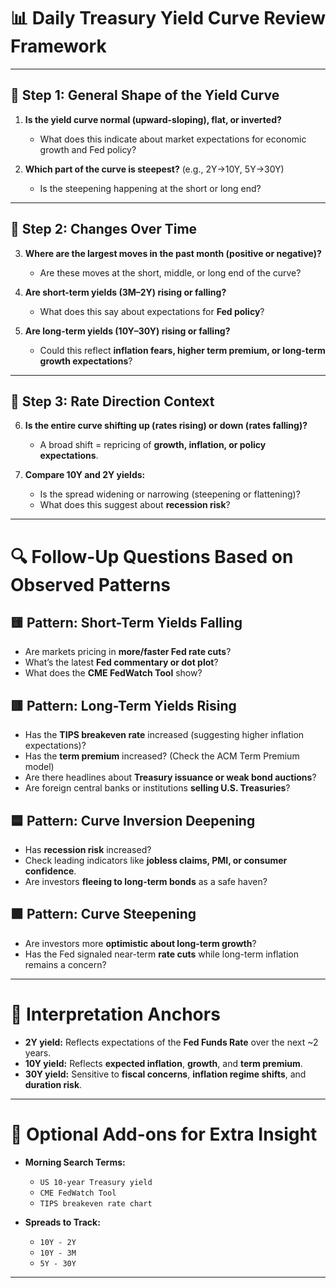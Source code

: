 # 📊 Daily Treasury Yield Curve Review Framework

---

## 🔁 Step 1: General Shape of the Yield Curve

1. **Is the yield curve normal (upward-sloping), flat, or inverted?**
   - What does this indicate about market expectations for economic growth and Fed policy?

2. **Which part of the curve is steepest?** (e.g., 2Y→10Y, 5Y→30Y)
   - Is the steepening happening at the short or long end?

---

## 🔁 Step 2: Changes Over Time

3. **Where are the largest moves in the past month (positive or negative)?**
   - Are these moves at the short, middle, or long end of the curve?

4. **Are short-term yields (3M–2Y) rising or falling?**
   - What does this say about expectations for **Fed policy**?

5. **Are long-term yields (10Y–30Y) rising or falling?**
   - Could this reflect **inflation fears, higher term premium, or long-term growth expectations**?

---

## 🔁 Step 3: Rate Direction Context

6. **Is the entire curve shifting up (rates rising) or down (rates falling)?**
   - A broad shift = repricing of **growth, inflation, or policy expectations**.

7. **Compare 10Y and 2Y yields:**
   - Is the spread widening or narrowing (steepening or flattening)?
   - What does this suggest about **recession risk**?

---

# 🔍 Follow-Up Questions Based on Observed Patterns

## 🟨 Pattern: Short-Term Yields Falling
- Are markets pricing in **more/faster Fed rate cuts**?
- What’s the latest **Fed commentary or dot plot**?
- What does the **CME FedWatch Tool** show?

## 🟥 Pattern: Long-Term Yields Rising
- Has the **TIPS breakeven rate** increased (suggesting higher inflation expectations)?
- Has the **term premium** increased? (Check the ACM Term Premium model)
- Are there headlines about **Treasury issuance or weak bond auctions**?
- Are foreign central banks or institutions **selling U.S. Treasuries**?

## 🟦 Pattern: Curve Inversion Deepening
- Has **recession risk** increased?
- Check leading indicators like **jobless claims, PMI, or consumer confidence**.
- Are investors **fleeing to long-term bonds** as a safe haven?

## 🟩 Pattern: Curve Steepening
- Are investors more **optimistic about long-term growth**?
- Has the Fed signaled near-term **rate cuts** while long-term inflation remains a concern?

---

# 🧠 Interpretation Anchors

- **2Y yield:** Reflects expectations of the **Fed Funds Rate** over the next ~2 years.
- **10Y yield:** Reflects **expected inflation**, **growth**, and **term premium**.
- **30Y yield:** Sensitive to **fiscal concerns**, **inflation regime shifts**, and **duration risk**.

---

# 🧰 Optional Add-ons for Extra Insight

- **Morning Search Terms:**
  - `US 10-year Treasury yield`
  - `CME FedWatch Tool`
  - `TIPS breakeven rate chart`

- **Spreads to Track:**
  - `10Y - 2Y`
  - `10Y - 3M`
  - `5Y - 30Y`

---

